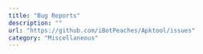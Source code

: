 ```yaml
---
title: "Bug Reports"
description: ""
url: "https://github.com/iBotPeaches/Apktool/issues"
category: "Miscellaneous"
---
```

